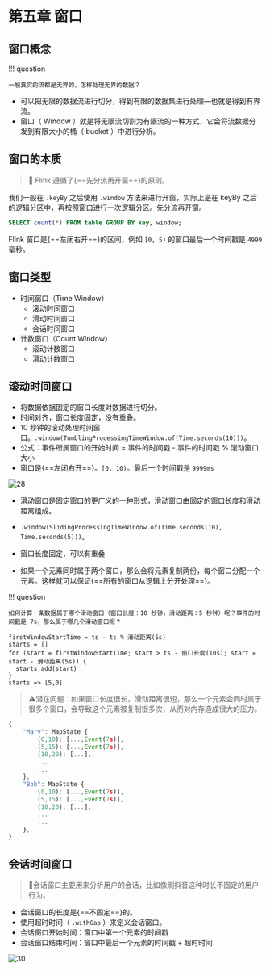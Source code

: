 # 第五章 窗口

## 窗口概念

!!! question 

    一般真实的流都是无界的，怎样处理无界的数据？

- 可以把无限的数据流进行切分，得到有限的数据集进行处理—也就是得到有界流。
- 窗口（ Window ）就是将无限流切割为有限流的一种方式，它会将流数据分发到有限大小的桶（ bucket ）中进行分析。

## 窗口的本质

> :memo: Flink 遵循了{==先分流再开窗==}的原则。

我们一般在 `.keyBy` 之后使用 `.window` 方法来进行开窗，实际上是在 keyBy 之后的逻辑分区中，再按照窗口进行一次逻辑分区。先分流再开窗。

```sql
SELECT count(*) FROM table GROUP BY key, window;
```

Flink 窗口是{==左闭右开==}的区间，例如 `[0, 5)` 的窗口最后一个时间戳是 `4999` 毫秒。

## 窗口类型

- 时间窗口（Time Window）
  - 滚动时间窗口
  - 滑动时间窗口
  - 会话时间窗口
- 计数窗口（Count Window）
  - 滚动计数窗口
  - 滑动计数窗口

## 滚动时间窗口

- 将数据依据固定的窗口长度对数据进行切分。
- 时间对齐，窗口长度固定，没有重叠。
- 10 秒钟的滚动处理时间窗口。`.window(TumblingProcessingTimeWindow.of(Time.seconds(10)))`。
- 公式：事件所属窗口的开始时间 = 事件的时间戳 - 事件的时间戳 % 滚动窗口大小
- 窗口是{==左闭右开==}。`[0, 10)`。最后一个时间戳是 `9999ms`

![28](https://cos.gump.cloud/uPic/28.svg)

- 滑动窗口是固定窗口的更广义的一种形式，滑动窗口由固定的窗口长度和滑动距离组成。

- `.window(SlidingProcessingTimeWindow.of(Time.seconds(10), Time.seconds(5)))`。

- 窗口长度固定，可以有重叠

- 如果一个元素同时属于两个窗口，那么会将元素复制两份，每个窗口分配一个元素。这样就可以保证{==所有的窗口从逻辑上分开处理==}。

!!! question

    如何计算一条数据属于哪个滑动窗口（窗口长度：10 秒钟，滑动距离：5 秒钟）呢？事件的时间戳是 7s，那么属于哪几个滑动窗口呢？

```
firstWindowStartTime = ts - ts % 滑动距离(5s)
starts = []
for (start = firstWindowStartTime; start > ts - 窗口长度(10s); start = start - 滑动距离(5s)) {
  starts.add(start)
}
starts => [5,0]
```

> :warning:潜在问题：如果窗口长度很长，滑动距离很短，那么一个元素会同时属于很多个窗口，会导致这个元素被复制很多次，从而对内存造成很大的压力。

```js
{
    "Mary": MapState {
        (0,10): [...,Event(7s)],
        (5,15): [...,Event(7s)],
        (10,20): [...],
        ...
        ...
    },
    "Bob": MapState {
        (0,10): [...,Event(7s)],
        (5,15): [...,Event(7s)],
        (10,20): [...],
        ...
        ...
    },
}
```

## 会话时间窗口

> :memo:会话窗口主要用来分析用户的会话，比如像刷抖音这种时长不固定的用户行为。

- 会话窗口的长度是{==不固定==}的。
- 使用超时时间（ `.withGap` ）来定义会话窗口。
- 会话窗口开始时间：窗口中第一个元素的时间戳
- 会话窗口结束时间：窗口中最后一个元素的时间戳 + 超时时间

![30](https://cos.gump.cloud/uPic/30.svg)
